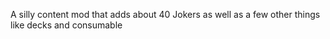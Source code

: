 A silly content mod that adds about 40 Jokers as well as a few other things like decks and consumable
